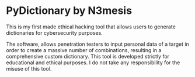 # PyDictionary by N3mesis 
This is my first made ethical hacking tool that allows users to generate dictionaries for cybersecurity purposes. 

The software, allows penetration testers to input personal data of a target in order to create a massive number of combinations, resulting in a comprehensive custom dictionary. This tool is developed strictly for educational and ethical purposes. I do not take any responsibility for the misuse of this tool. 
